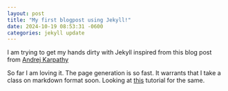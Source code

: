 ```yaml
---
layout: post
title: "My first blogpost using Jekyll!"
date: 2024-10-19 08:53:31 -0600
categories: jekyll update
---
```


I am trying to get my hands dirty with Jekyll inspired from this blog post from [Andrej Karpathy][AndrejKarpathy]

So far I am loving it. The page generation is so fast. It warrants that I take a class on markdown format soon. Looking at [this][markdown tutorial link] tutorial for the same.

[AndrejKarpathy]: https://karpathy.github.io/2014/07/01/switching-to-jekyll/
[markdown tutorial link]: https://www.youtube.com/watch?v=_PPWWRV6gbA&t=60s
